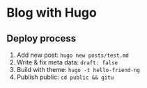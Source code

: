 # Blog with Hugo

## Deploy process

1. Add new post: `hugo new posts/test.md`
2. Write & fix meta data: `draft: false`
3. Build with theme: `hugo -t hello-friend-ng`
4. Publish public: `cd public && gitu`
